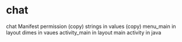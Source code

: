 # chat
chat
Manifest permission (copy)
strings in values (copy)
menu_main in layout
dimes in vaues
activity_main in layout
main activity in java
